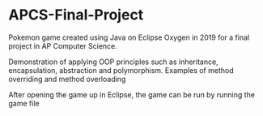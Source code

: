 # APCS-Final-Project
Pokemon game created using Java on Eclipse Oxygen in 2019 for a final project in AP Computer Science.

Demonstration of applying OOP principles such as inheritance, encapsulation, abstraction and polymorphism.
Examples of method overriding and method overloading

After opening the game up in Eclipse, the game can be run by running the game file
